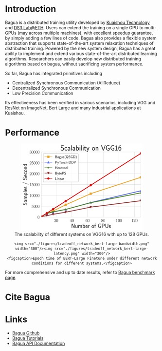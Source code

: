 # Introduction

Bagua is a distributed training utility developed by [Kuaishou Technology](https://www.kuaishou.com/en) and [DS3 Lab@ETH](https://ds3lab.inf.ethz.ch/). Users can extend the training on a single GPU to multi-GPUs (may across multiple machines), with excellent speedup guarantee, by simply adding a few lines of code. Bagua also provides a flexible system abstraction that supports state-of-the-art system relaxation techniques of distributed training. Powered by the new system design, Bagua has a great ability to implement and extend various state-of-the-art distributed learning algorithms. Researchers can easily develop new distributed training algorithms based on bagua, without sacrificing system performance.

So far, Bagua has integrated primitives including

- Centralized Synchronous Communication (AllReduce)
- Decentralized Synchronous Communication
- Low Precision Communication

Its effectiveness has been verified in various scenarios, including VGG and ResNet on ImageNet, Bert Large and many industrial applications at Kuaishou.

# Performance

<center>
    <img src="./figures/scalability_vgg16.png" width="400"/>
    <figcaption>The scalability of different systems on VGG16 with up to 128 GPUs.</figcaption>
  
    <img src="./figures/tradeoff_network_bert-large-bandwidth.png" width="300"/><img src="./figures/tradeoff_network_bert-large-latency.png" width="300"/>
    <figcaption>Epoch time of BERT-Large Finetune under different network conditions for different systems.</figcaption>
</center>

For more comprehensive and up to date results, refer to [Bagua benchmark page](https://baguasys.github.io/tutorials/benchmark/index.html).

# Cite Bagua

# Links

* [Bagua Github](https://github.com/BaguaSys/bagua)
* [Bagua Tutorials](https://baguasys.github.io/tutorials)
* [Bagua API Documentation](https://bagua.readthedocs.io/)
